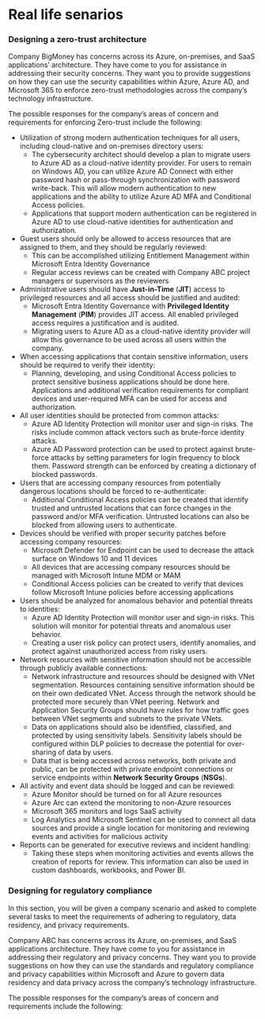 # Real life senarios

### Designing a zero-trust architecture <a href="#_idparadest-165" id="_idparadest-165"></a>

Company BigMoney has concerns across its Azure, on-premises, and SaaS applications’ architecture. They have come to you for assistance in addressing their security concerns. They want you to provide suggestions on how they can use the security capabilities within Azure, Azure AD, and Microsoft 365 to enforce zero-trust methodologies across the company’s technology infrastructure.

The possible responses for the company’s areas of concern and requirements for enforcing Zero-trust include the following:

* Utilization of strong modern authentication techniques for all users, including cloud-native and on-premises directory users:
  * The cybersecurity architect should develop a plan to migrate users to Azure AD as a cloud-native identity provider. For users to remain on Windows AD, you can utilize Azure AD Connect with either password hash or pass-through synchronization with password write-back. This will allow modern authentication to new applications and the ability to utilize Azure AD MFA and Conditional Access policies.
  * Applications that support modern authentication can be registered in Azure AD to use cloud-native identities for authentication and authorization.
* Guest users should only be allowed to access resources that are assigned to them, and they should be regularly reviewed:
  * This can be accomplished utilizing Entitlement Management within Microsoft Entra Identity Governance
  * Regular access reviews can be created with Company ABC project managers or supervisors as the reviewers
* Administrative users should have **Just-in-Time** (**JIT**) access to privileged resources and all access should be justified and audited:
  * Microsoft Entra Identity Governance with **Privileged Identity Management** (**PIM**) provides JIT access. All enabled privileged access requires a justification and is audited.
  * Migrating users to Azure AD as a cloud-native identity provider will allow this governance to be used across all users within the company.
* When accessing applications that contain sensitive information, users should be required to verify their identity:
  * Planning, developing, and using Conditional Access policies to protect sensitive business applications should be done here. Applications and additional verification requirements for compliant devices and user-required MFA can be used for access and authorization.
* All user identities should be protected from common attacks:
  * Azure AD Identity Protection will monitor user and sign-in risks. The risks include common attack vectors such as brute-force identity attacks.
  * Azure AD Password protection can be used to protect against brute-force attacks by setting parameters for login frequency to block them. Password strength can be enforced by creating a dictionary of blocked passwords.
* Users that are accessing company resources from potentially dangerous locations should be forced to re-authenticate:
  * Additional Conditional Access policies can be created that identify trusted and untrusted locations that can force changes in the password and/or MFA verification. Untrusted locations can also be blocked from allowing users to authenticate.
* Devices should be verified with proper security patches before accessing company resources:
  * Microsoft Defender for Endpoint can be used to decrease the attack surface on Windows 10 and 11 devices
  * All devices that are accessing company resources should be managed with Microsoft Intune MDM or MAM
  * Conditional Access policies can be created to verify that devices follow Microsoft Intune policies before accessing applications
* Users should be analyzed for anomalous behavior and potential threats to identities:
  * Azure AD Identity Protection will monitor user and sign-in risks. This solution will monitor for potential threats and anomalous user behavior.
  * Creating a user risk policy can protect users, identify anomalies, and protect against unauthorized access from risky users.
* Network resources with sensitive information should not be accessible through publicly available connections:
  * Network infrastructure and resources should be designed with VNet segmentation. Resources containing sensitive information should be on their own dedicated VNet. Access through the network should be protected more securely than VNet peering. Network and Application Security Groups should have rules for how traffic goes between VNet segments and subnets to the private VNets.
  * Data on applications should also be identified, classified, and protected by using sensitivity labels. Sensitivity labels should be configured within DLP policies to decrease the potential for over-sharing of data by users.
  * Data that is being accessed across networks, both private and public, can be protected with private endpoint connections or service endpoints within **Network Security Groups** (**NSGs**).
* All activity and event data should be logged and can be reviewed:
  * Azure Monitor should be turned on for all Azure resources
  * Azure Arc can extend the monitoring to non-Azure resources
  * Microsoft 365 monitors and logs SaaS activity
  * Log Analytics and Microsoft Sentinel can be used to connect all data sources and provide a single location for monitoring and reviewing events and activities for malicious activity
* Reports can be generated for executive reviews and incident handling:
  * Taking these steps when monitoring activities and events allows the creation of reports for review. This information can also be used in custom dashboards, workbooks, and Power BI.

### Designing for regulatory compliance <a href="#_idparadest-166" id="_idparadest-166"></a>

In this section, you will be given a company scenario and asked to complete several tasks to meet the requirements of adhering to regulatory, data residency, and privacy requirements.

Company ABC has concerns across its Azure, on-premises, and SaaS applications architecture. They have come to you for assistance in addressing their regulatory and privacy concerns. They want you to provide suggestions on how they can use the standards and regulatory compliance and privacy capabilities within Microsoft and Azure to govern data residency and data privacy across the company’s technology infrastructure.

The possible responses for the company’s areas of concern and requirements include the following:
